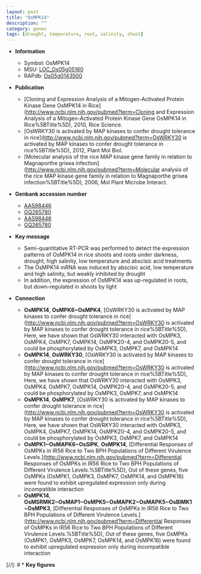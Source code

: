 ```yaml
---
layout: post
title: "OsMPK14"
description: ""
category: genes
tags: [drought, temperature, root, salinity, shoot]
---
```


* **Information**  
    + Symbol: OsMPK14  
    + MSU: [LOC_Os05g05160](http://rice.plantbiology.msu.edu/cgi-bin/ORF_infopage.cgi?orf=LOC_Os05g05160)  
    + RAPdb: [Os05g0143500](http://rapdb.dna.affrc.go.jp/viewer/gbrowse_details/irgsp1?name=Os05g0143500)  

* **Publication**  
    + [Cloning and Expression Analysis of a Mitogen-Activated Protein Kinase Gene OsMPK14 in Rice](http://www.ncbi.nlm.nih.gov/pubmed?term=Cloning and Expression Analysis of a Mitogen-Activated Protein Kinase Gene OsMPK14 in Rice%5BTitle%5D), 2010, Rice Science.
    + [OsWRKY30 is activated by MAP kinases to confer drought tolerance in rice](http://www.ncbi.nlm.nih.gov/pubmed?term=OsWRKY30 is activated by MAP kinases to confer drought tolerance in rice%5BTitle%5D), 2012, Plant Mol Biol.
    + [Molecular analysis of the rice MAP kinase gene family in relation to Magnaporthe grisea infection](http://www.ncbi.nlm.nih.gov/pubmed?term=Molecular analysis of the rice MAP kinase gene family in relation to Magnaporthe grisea infection%5BTitle%5D), 2006, Mol Plant Microbe Interact.

* **Genbank accession number**  
    + [AAS98446](http://www.ncbi.nlm.nih.gov/nuccore/AAS98446)
    + [GQ265780](http://www.ncbi.nlm.nih.gov/nuccore/GQ265780)
    + [AAS98446](http://www.ncbi.nlm.nih.gov/nuccore/AAS98446)
    + [GQ265780](http://www.ncbi.nlm.nih.gov/nuccore/GQ265780)

* **Key message**  
    + Semi-quantitative RT-PCR was performed to detect the expression patterns of OsMPK14 in rice shoots and roots under darkness, drought, high salinity, low temperature and abscisic acid treatments
    + The OsMPK14 mRNA was induced by abscisic acid, low temperature and high salinity, but weakly inhibited by drought
    + In addition, the expression of OsMPK14 was up-regulated in roots, but down-regulated in shoots by light

* **Connection**  
    + __OsMPK14__, __OsMPK6~OsMPK4__, [OsWRKY30 is activated by MAP kinases to confer drought tolerance in rice](http://www.ncbi.nlm.nih.gov/pubmed?term=OsWRKY30 is activated by MAP kinases to confer drought tolerance in rice%5BTitle%5D), Here, we have shown that OsWRKY30 interacted with OsMPK3, OsMPK4, OsMPK7, OsMPK14, OsMPK20-4, and OsMPK20-5, and could be phosphorylated by OsMPK3, OsMPK7, and OsMPK14
    + __OsMPK14__, __OsWRKY30__, [OsWRKY30 is activated by MAP kinases to confer drought tolerance in rice](http://www.ncbi.nlm.nih.gov/pubmed?term=OsWRKY30 is activated by MAP kinases to confer drought tolerance in rice%5BTitle%5D), Here, we have shown that OsWRKY30 interacted with OsMPK3, OsMPK4, OsMPK7, OsMPK14, OsMPK20-4, and OsMPK20-5, and could be phosphorylated by OsMPK3, OsMPK7, and OsMPK14
    + __OsMPK14__, __OsMPK7__, [OsWRKY30 is activated by MAP kinases to confer drought tolerance in rice](http://www.ncbi.nlm.nih.gov/pubmed?term=OsWRKY30 is activated by MAP kinases to confer drought tolerance in rice%5BTitle%5D), Here, we have shown that OsWRKY30 interacted with OsMPK3, OsMPK4, OsMPK7, OsMPK14, OsMPK20-4, and OsMPK20-5, and could be phosphorylated by OsMPK3, OsMPK7, and OsMPK14
    + __OsMPK1~OsMAPK6~OsSIPK__, __OsMPK14__, [Differential Responses of OsMPKs in IR56 Rice to Two BPH Populations of Different Virulence Levels.](http://www.ncbi.nlm.nih.gov/pubmed?term=Differential Responses of OsMPKs in IR56 Rice to Two BPH Populations of Different Virulence Levels.%5BTitle%5D),  Out of these genes, five OsMPKs (OsMPK1, OsMPK3, OsMPK7, OsMPK14, and OsMPK16) were found to exhibit upregulated expression only during incompatible interaction
    + __OsMPK14__, __OsMSRMK2~OsMAP1~OsMPK5~OsMAPK2~OsMAPK5~OsBIMK1~OsMPK3__, [Differential Responses of OsMPKs in IR56 Rice to Two BPH Populations of Different Virulence Levels.](http://www.ncbi.nlm.nih.gov/pubmed?term=Differential Responses of OsMPKs in IR56 Rice to Two BPH Populations of Different Virulence Levels.%5BTitle%5D),  Out of these genes, five OsMPKs (OsMPK1, OsMPK3, OsMPK7, OsMPK14, and OsMPK16) were found to exhibit upregulated expression only during incompatible interaction

[//]: # * **Key figures**  



